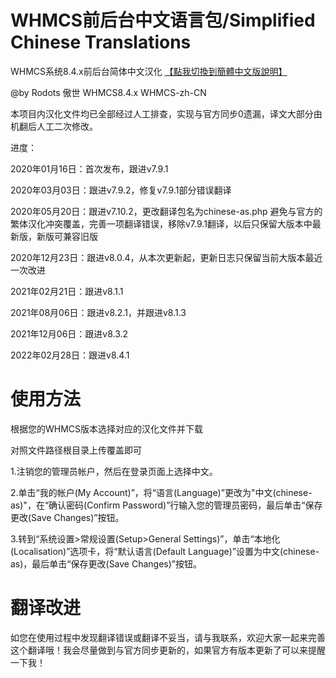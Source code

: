 # WHMCS前后台中文语言包/Simplified Chinese Translations
WHMCS系统8.4.x前后台简体中文汉化 [【點我切換到簡體中文版說明】](https://github.com/Rodots/WHMCS-zh-CN/blob/master/Traditional-README.md)

@by Rodots 傲世 WHMCS8.4.x WHMCS-zh-CN

本项目内汉化文件均已全部经过人工排查，实现与官方同步0遗漏，译文大部分由机翻后人工二次修改。

进度：

2020年01月16日：首次发布，跟进v7.9.1

2020年03月03日：跟进v7.9.2，修复v7.9.1部分错误翻译

2020年05月20日：跟进v7.10.2，更改翻译包名为chinese-as.php 避免与官方的繁体汉化冲突覆盖，完善一项翻译错误，移除v7.9.1翻译，以后只保留大版本中最新版，新版可兼容旧版

2020年12月23日：跟进v8.0.4，从本次更新起，更新日志只保留当前大版本最近一次改进

2021年02月21日：跟进v8.1.1

2021年08月06日：跟进v8.2.1，并跟进v8.1.3

2021年12月06日：跟进v8.3.2

2022年02月28日：跟进v8.4.1

# 使用方法
根据您的WHMCS版本选择对应的汉化文件并下载

对照文件路径根目录上传覆盖即可

1.注销您的管理员帐户，然后在登录页面上选择中文。

2.单击“我的帐户(My Account)”，将“语言(Language)”更改为"中文(chinese-as)"，在“确认密码(Confirm Password)”行输入您的管理员密码，最后单击“保存更改(Save Changes)”按钮。

3.转到“系统设置>常规设置(Setup>General Settings)”，单击“本地化(Localisation)”选项卡，将“默认语言(Default Language)”设置为中文(chinese-as)，最后单击“保存更改(Save Changes)”按钮。

# 翻译改进
如您在使用过程中发现翻译错误或翻译不妥当，请与我联系，欢迎大家一起来完善这个翻译哦！我会尽量做到与官方同步更新的，如果官方有版本更新了可以来提醒一下我！